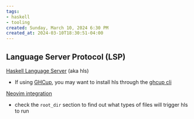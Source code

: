 ```yaml
---
tags: 
- haskell
- tooling
created: Sunday, March 10, 2024 6:30 PM
created_at: 2024-03-10T18:30:51-04:00
---
```

## Language Server Protocol (LSP)

[Haskell Language Server](https://github.com/haskell/haskell-language-server) (aka hls)
- If using [GHCup](https://www.haskell.org/ghcup/#), you may want to install hls through the [ghcup cli](https://www.haskell.org/ghcup/guide/#basic-usage)

[Neovim integration](https://github.com/neovim/nvim-lspconfig/blob/master/doc/server_configurations.md#hls)
- check the `root_dir` section to find out what types of files will trigger hls to run